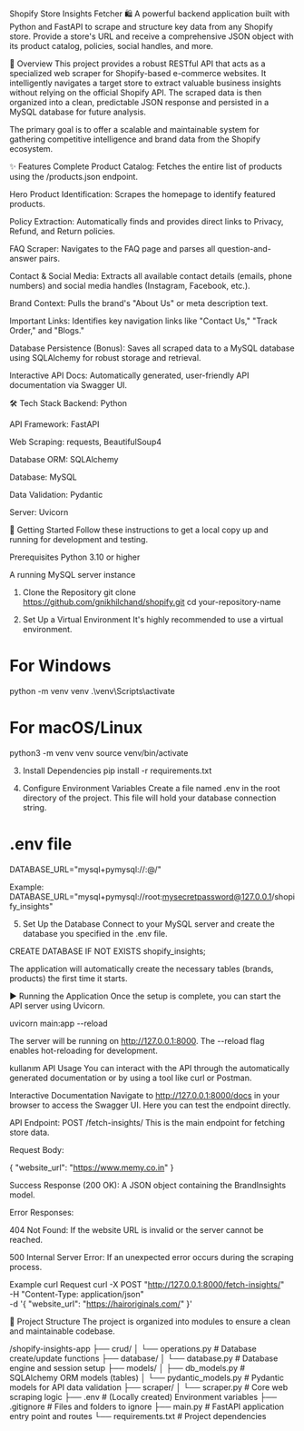 Shopify Store Insights Fetcher 🛍️
A powerful backend application built with Python and FastAPI to scrape and structure key data from any Shopify store. Provide a store's URL and receive a comprehensive JSON object with its product catalog, policies, social handles, and more.

🌟 Overview
This project provides a robust RESTful API that acts as a specialized web scraper for Shopify-based e-commerce websites. It intelligently navigates a target store to extract valuable business insights without relying on the official Shopify API. The scraped data is then organized into a clean, predictable JSON response and persisted in a MySQL database for future analysis.

The primary goal is to offer a scalable and maintainable system for gathering competitive intelligence and brand data from the Shopify ecosystem.

✨ Features
Complete Product Catalog: Fetches the entire list of products using the /products.json endpoint.

Hero Product Identification: Scrapes the homepage to identify featured products.

Policy Extraction: Automatically finds and provides direct links to Privacy, Refund, and Return policies.

FAQ Scraper: Navigates to the FAQ page and parses all question-and-answer pairs.

Contact & Social Media: Extracts all available contact details (emails, phone numbers) and social media handles (Instagram, Facebook, etc.).

Brand Context: Pulls the brand's "About Us" or meta description text.

Important Links: Identifies key navigation links like "Contact Us," "Track Order," and "Blogs."

Database Persistence (Bonus): Saves all scraped data to a MySQL database using SQLAlchemy for robust storage and retrieval.

Interactive API Docs: Automatically generated, user-friendly API documentation via Swagger UI.

🛠️ Tech Stack
Backend: Python

API Framework: FastAPI

Web Scraping: requests, BeautifulSoup4

Database ORM: SQLAlchemy

Database: MySQL

Data Validation: Pydantic

Server: Uvicorn

🚀 Getting Started
Follow these instructions to get a local copy up and running for development and testing.

Prerequisites
Python 3.10 or higher

A running MySQL server instance

1. Clone the Repository
git clone https://github.com/gnikhilchand/shopify.git
cd your-repository-name

2. Set Up a Virtual Environment
It's highly recommended to use a virtual environment.

# For Windows
python -m venv venv
.\venv\Scripts\activate

# For macOS/Linux
python3 -m venv venv
source venv/bin/activate

3. Install Dependencies
pip install -r requirements.txt

4. Configure Environment Variables
Create a file named .env in the root directory of the project. This file will hold your database connection string.

# .env file
DATABASE_URL="mysql+pymysql://<user>:<password>@<host>/<dbname>"

Example:
DATABASE_URL="mysql+pymysql://root:mysecretpassword@127.0.0.1/shopify_insights"

5. Set Up the Database
Connect to your MySQL server and create the database you specified in the .env file.

CREATE DATABASE IF NOT EXISTS shopify_insights;

The application will automatically create the necessary tables (brands, products) the first time it starts.

▶️ Running the Application
Once the setup is complete, you can start the API server using Uvicorn.

uvicorn main:app --reload

The server will be running on http://127.0.0.1:8000. The --reload flag enables hot-reloading for development.

kullanım API Usage
You can interact with the API through the automatically generated documentation or by using a tool like curl or Postman.

Interactive Documentation
Navigate to http://127.0.0.1:8000/docs in your browser to access the Swagger UI. Here you can test the endpoint directly.

API Endpoint: POST /fetch-insights/
This is the main endpoint for fetching store data.

Request Body:

{
  "website_url": "https://www.memy.co.in"
}

Success Response (200 OK): A JSON object containing the BrandInsights model.

Error Responses:

404 Not Found: If the website URL is invalid or the server cannot be reached.

500 Internal Server Error: If an unexpected error occurs during the scraping process.

Example curl Request
curl -X POST "http://127.0.0.1:8000/fetch-insights/" \
-H "Content-Type: application/json" \
-d '{
  "website_url": "https://hairoriginals.com/"
}'

📂 Project Structure
The project is organized into modules to ensure a clean and maintainable codebase.

/shopify-insights-app
├── crud/
│   └── operations.py       # Database create/update functions
├── database/
│   └── database.py         # Database engine and session setup
├── models/
│   ├── db_models.py        # SQLAlchemy ORM models (tables)
│   └── pydantic_models.py  # Pydantic models for API data validation
├── scraper/
│   └── scraper.py          # Core web scraping logic
├── .env                    # (Locally created) Environment variables
├── .gitignore              # Files and folders to ignore
├── main.py                 # FastAPI application entry point and routes
└── requirements.txt        # Project dependencies

